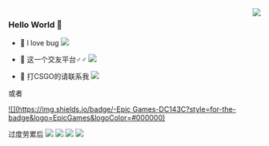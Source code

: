 <img align="right" src="https://github-readme-stats.vercel.app/api?username=chao325&show_icons=true&icon_color=CE1D2D&text_color=718096&bg_color=ffffff&hide_title=true" />

###  Hello World  👋


- :meat_on_bone: l love bug
[![](https://img.shields.io/badge/-JavaScript-DC143C?style=for-the-badge&logo=javascript&logoColor=ffffff)](https://www.w3school.com.cn/js/index.asp)


- :hammer: 这一个交友平台♂♂
[![](https://img.shields.io/badge/-Steam-DC143C?style=for-the-badge&logo=steam&logoColor=#000000)](https://store.steampowered.com/)


- :ram: 打CSGO的请联系我
[![](https://img.shields.io/badge/-CS:GO-DC143C?style=for-the-badge&logo=Counter-Strike&logoColor=#000000)](https://store.steampowered.com/app/730/CounterStrike_Global_Offensive/)

或者

[![](https://img.shields.io/badge/-Epic Games-DC143C?style=for-the-badge&logo=EpicGames&logoColor=#000000)](https://www.epicgames.com/site/zh-CN/home)


过度劳累后
[![](https://img.shields.io/badge/-Vue-DC143C?style=for-the-badge&logo=Vue&logoColor=#000000)](https://www.epicgames.com/site/zh-CN/home)
[![](https://img.shields.io/badge/-React-DC143C?style=for-the-badge&logo=React&logoColor=#000000)](https://www.epicgames.com/site/zh-CN/home)
[![](https://img.shields.io/badge/-Flutter-DC143C?style=for-the-badge&logo=Flutter&logoColor=#000000)](https://www.epicgames.com/site/zh-CN/home)
[![](https://img.shields.io/badge/-Dart-DC143C?style=for-the-badge&logo=Dart&logoColor=#000000)](https://www.epicgames.com/site/zh-CN/home)



